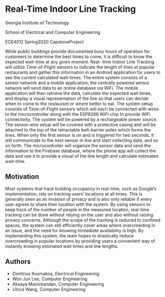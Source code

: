 # Real-Time Indoor Line Tracking
Georgia Institute of Technology

School of Electrical and Computer Engineering

ECE4012 Spring2020 CapstoneProject

  While public buildings provide documented busy hours of operation for customers to determine 
the best times to come, it is difficult to know the expected wait-time at any given moment. Real- 
time Indoor Line Tracking will utilize Time-of-Flight sensors to indicate the length of lines at 
popular restaurants and gather this information in an Android application for users to see the 
current calculated wait-times. The entire system consists of a sensor network and a mobile 
application; the centrally powered sensor network will send data to an online database via WiFi. 
The mobile application will then retrieve the data, calculate the expected wait times, and display 
a visual representation of the line so that users can decide when to come to the restaurant or 
where better to eat. 
  The system setup consists of Time-of-Flight sensors which will each be connected with wires to 
the microcontroller along with the ESP8266 WiFi chip to provide WiFi connectivity. The system 
will be powered by a rechargeable power source. The sensor-wire setup will be covered with a 
protective casing and will be attached to the top of the retractable belt-barrier poles which forms 
the lines. When only the first sensor is on and is triggered for two seconds, it will communicate 
to the next sensor in line and start collecting data, and so on forth. The microcontroller will 
organize the sensor data and send the information to the Firebase database, where the phone app 
will collect the data and use it to provide a visual of the line length and calculate estimated wait-time.

## Motivation
  Most systems that track building occupancy in real-time, such as Google’s implementation, rely on tracking users’ locations at all times. 
This is generally seen as an invasion of privacy and is also only reliable if every user agrees to share their location with the system. 
By using sensors to keep track of the number of people in the measured location, real-time tracking can be done without relying on the user 
and also without raising privacy concerns. Although the scope of the tracking is reduced to confined spaces, the system can still efficiently 
cover areas where overcrowding is an issue, and the need for knowing immediate availability is high. By implementing this system, the team 
hopes to drastically reduce overcrowding in popular locations by providing users a convenient way of instantly knowing estimated wait times 
and line lengths.

##

## Authors
- Dimitrios Kosmakos, Electrical Engineering
- Won Jun Lee, Computer Engineering
- Aksaya Manickandan, Computer Engineering
- Ulrica Wang, Computer Engineering

